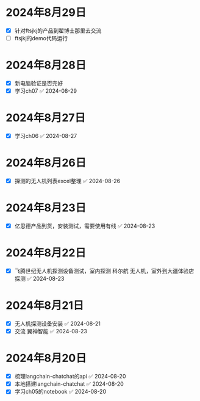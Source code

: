 # 2024年8月29日
- [x] 针对ftsjkj的产品到翟博士那里去交流
- [ ] ftsjkj的demo代码运行
# 2024年8月28日
- [x] 新电脑验证是否完好
- [x] 学习ch07 ✅ 2024-08-29

# 2024年8月27日
- [x] 学习ch06 ✅ 2024-08-27

# 2024年8月26日
- [x] 探测的无人机列表excel整理 ✅ 2024-08-26

# 2024年8月23日
- [x] 亿思德产品到货，安装测试，需要使用有线 ✅ 2024-08-23

# 2024年8月22日
- [x] 飞腾世纪无人机探测设备测试，室内探测 科尔航 无人机，室外到大疆体验店探测 ✅ 2024-08-23

# 2024年8月21日
- [x] 无人机探测设备安装 ✅ 2024-08-21
- [x] 交流 翼神智能 ✅ 2024-08-23

# 2024年8月20日

- [x] 梳理langchain-chatchat的api ✅ 2024-08-20
- [x] 本地搭建langchain-chatchat ✅ 2024-08-20
- [x] 学习ch05的notebook ✅ 2024-08-20